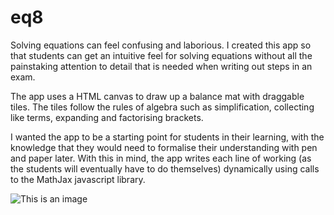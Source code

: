 # eq8
Solving equations can feel confusing and laborious. I created this app so that students can get an intuitive feel for solving equations without all the painstaking attention to detail that is needed when writing out steps in an exam.

The app uses a HTML canvas to draw up a balance mat with draggable tiles. The tiles follow the rules of algebra such as simplification, collecting like terms, expanding and factorising brackets.

I wanted the app to be a starting point for students in their learning, with the knowledge that they would need to formalise their understanding with pen and paper later. With this in mind, the app writes each line of working (as the students will eventually have to do themselves) dynamically using calls to the MathJax javascript library.

![This is an image](https://elasticmaths.epizy.com/assets/eq8.JPG)
